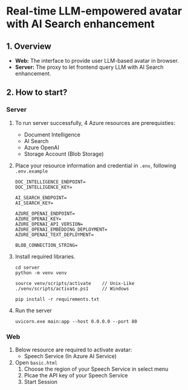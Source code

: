 # Real-time LLM-empowered avatar with AI Search enhancement

## 1. Overview

- **Web:** The interface to provide user LLM-based avatar in browser.
- **Server:** The proxy to let frontend query LLM with AI Search enhancement.

## 2. How to start?

### Server

1. To run server successfully, 4 Azure resources are prerequisties:
    - Document Intelligence
    - AI Search
    - Azure OpenAI
    - Storage Account (Blob Storage)

2. Place your resource information and credential in `.env`, following `.env.example`

    ```
    DOC_INTELLIGENCE_ENDPOINT=
    DOC_INTELLIGENCE_KEY=

    AI_SEARCH_ENDPOINT=
    AI_SEARCH_KEY=

    AZURE_OPENAI_ENDPOINT=
    AZURE_OPENAI_KEY=
    AZURE_OPENAI_API_VERSION=
    AZURE_OPENAI_EMBEDDING_DEPLOYMENT=
    AZURE_OPENAI_TEXT_DEPLOYMENT=

    BLOB_CONNECTION_STRING=
    ```
3. Install required libraries.
    ```
    cd server
    python -m venv venv

    source venv/scripts/activate    // Unix-Like
    ./venv/scripts/activate.ps1     // Windows
    
    pip install -r requirements.txt
    ```
4. Run the server
    ```
    uvicorn.exe main:app --host 0.0.0.0 --port 80
    ```

### Web
1. Below resource are required to activate avatar:
    - Speech Service (In Azure AI Service)
2. Open `basic.html`
    1. Choose the region of your Speech Service in select menu 
    2. Plcae the API key of your Speech Service
    3. Start Session